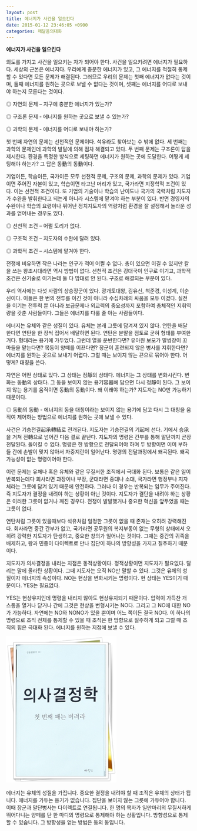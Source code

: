 ```yaml
---
layout: post
title: 에너지가 사건을 일으킨다
date: 2015-01-12 23:46:05 +0900
categories: 깨달음의대화
---
```

**에너지가 사건을 일으킨다** 

  


의도를 가지고 사건을 일으키는 자가 되어야 한다. 사건을 일으키려면 에너지가 필요하다. 세상의 근본은 에너지다. 우리에게 충분한 에너지가 있고, 그 에너지를 적절히 통제할 수 있다면 모든 문제가 해결된다. 그러므로 우리의 문제는 첫째 에너지가 없다는 것이며, 둘째 에너지를 원하는 곳으로 보낼 수 없다는 것이며, 셋째는 에너지를 어디로 보내야 하는지 모른다는 것이다. 

  


◎ 자연의 문제 – 지구에 충분한 에너지가 있는가?   
      
◎ 구조론 문제 - 에너지를 원하는 곳으로 보낼 수 있는가?   
      
◎ 과학의 문제 - 에너지를 어디로 보내야 하는가? 

  


첫 번째 자연의 문제는 선천적인 문제이다. 석유라도 찾아보는 수 밖에 없다. 세 번째는 과학의 문제인데 과학의 발달에 의해 점차 해결되고 있다. 두 번째 문제는 구조론이 답을 제시한다. 환경을 특정한 방식으로 세팅하면 에너지가 원하는 곳에 도달한다. 어떻게 세팅해야 하는가? 그 답은 동動의 동動이다. 

  


기업이든, 학습이든, 국가이든 모두 선천적 문제, 구조의 문제, 과학의 문제가 있다. 기업이면 주어진 자본이 있고, 학습이면 타고난 머리가 있고, 국가라면 지정학적 조건이 있다. 이는 선천적 조건이다. 또 기업의 기술이나 학습의 난이도나 국가의 국력처럼 지도자가 수완을 발휘한다고 되는게 아니라 시스템에 맡겨야 하는 부분이 있다. 반면 경영자의 수완이나 학습의 요령이나 뛰어난 정치지도자의 역량처럼 환경을 잘 설정해서 놀라운 성과를 얻어내는 경우도 있다. 

  


◎ 선천적 조건 – 어쩔 도리가 없다.   
      
◎ 구조적 조건 – 지도자의 수완에 달려 있다.   
      
◎ 과학적 조건 – 시스템에 맡겨야 한다. 

  


전쟁에 비유하면 작은 나라는 인구가 적어 어쩔 수 없다. 총이 있으면 이길 수 있지만 칼을 쓰는 왕조시대라면 역시 방법이 없다. 선천적 조건은 강대국이 인구로 이기고, 과학적 조건은 신기술로 이기는데 둘 다 맘대로 안 된다. 구조로 해결되는 부분이 있다. 

  


우리 역사에는 다섯 사람의 상승장군이 있다. 광개토대왕, 김유신, 척준경, 이성계, 이순신이다. 이들은 한 번의 전투를 이긴 것이 아니라 수십차례의 싸움을 모두 이겼다. 실전을 이기는 전투력 뿐 아니라 보급문제나 외교력의 중요성까지 포함하여 총체적인 지휘역량을 갖춘 사람들이다. 그들은 에너지를 다룰 줄 아는 사람들이다. 

  


에너지는 유체와 같은 성질이 있다. 유체는 본래 그릇에 담겨져 있지 않다. 연탄을 배달한다면 연탄을 한 장씩 집어서 배달하면 된다. 연탄은 분말을 점토로 굳혀 형태를 부여한 거다. 형태라는 용기에 가두었다. 그런데 열을 운반한다면? 유아원 보모가 말썽장이 꼬마들을 맡는다면? 목동이 양떼를 이끈다면? 장군이 훈련되지 않은 병사를 지휘한다면? 에너지를 원하는 곳으로 보내기 어렵다. 그럴 때는 보이지 않는 끈으로 묶어야 한다. 어떻게? 대칭을 쓴다. 

  


자연은 어떤 상태로 있다. 그 상태는 정靜의 상태다. 에너지는 그 상태를 변화시킨다. 변화는 동動의 상태다. 그 동을 보이지 않는 용기容器에 담으면 다시 정靜이 된다. 그 보이지 않는 용기를 움직이면 동動의 동動이다. 왜 이래야 하는가? 지도자는 NO만 가능하기 때문이다. 

  


◎ 동動의 동動 - 에너지의 동을 대칭이라는 보이지 않는 용기에 담고 다시 그 대칭을 움직여 제어하는 방법으로 에너지를 원하는 곳에 보낼 수 있다. 

  


사건은 기승전결起承轉結로 전개된다. 지도자는 기승전결의 기起에 선다. 기에서 승承을 거쳐 전轉으로 넘어간 다음 결로 끝난다. 지도자의 명령은 간부를 통해 말단까지 곧장 전달된다. 돌이킬 수 없다. 명령은 한 방향으로 전달되어야 하며 두 방향이면 이미 부하들 간에 손발이 맞지 않아서 자중지란이 일어난다. 명령의 전달과정에서 왜곡된다. 왜곡가능성이 없는 명령이어야 한다.

  


이런 문제는 유체나 혹은 유체와 같은 무질서한 조직에서 극대화 된다. 보통은 같은 일이 반복되는데다 회사라면 과장이나 부장, 군대라면 중대나 소대, 국가라면 행정부나 지자체라는 그릇에 담겨 있기 때문에 안전하다. 그러나 이 경우는 반복되는 임무가 주어진다. 즉 지도자가 결정을 내려야 하는 상황이 아닌 것이다. 지도자가 결단을 내려야 하는 상황은 이러한 그릇이 없거나 깨진 경우다. 전쟁이 발발했거나 중요한 혁신을 앞두었을 때는 그릇이 없다. 

  


연탄처럼 그릇이 있을때보다 석유처럼 일정한 그릇이 없을 때 존재는 오히려 강력해진다. 회사라면 중간 간부가 없고, 국가라면 공무원의 복지부동이 없는 무형의 상태에서 오히려 강력한 지도자가 탄생하고, 중요한 창의가 일어나는 것이다. 그때는 중간의 귀족을 배제하고, 왕과 민중이 다이렉트로 만나 집단이 하나의 방향성을 가지고 질주하기 때문이다. 

  


지도자가 의사결정을 내리는 지점은 동적상황이다. 정적상황이면 지도자가 필요없다. 달리는 말에 올라탄 상황이다. 그때 지도자는 오직 NO만 말할 수 있다. 그것은 유체의 성질이자 에너지의 속성이다. NO는 현상을 변화시키는 명령이다. 현 상태는 YES이기 때문이다. YES는 필요없다.

  


YES는 현상유지인데 명령을 내리지 않아도 현상유지되기 때문이다. 압력이 가득찬 개스통을 열거나 닫거나 간에 그것은 현상을 변형시키는 NO다. 그리고 그 NO에 대한 NO가 가능하다. 자연에는 NO와 NONO가 있을 뿐이며 어느 쪽이든 결국 NO다. 이 하나의 명령으로 조직 전체를 통제할 수 있을 때 조직은 한 방향으로 질주하게 되고 그럴 때 조직의 힘은 극대화 된다. 에너지를 원하는 지점에 보낼 수 있다. 

  



 
<img src="files/attach/images/198/556/555/111.JPG" alt="111.JPG" width="300" height="397" /> 

  


에너지는 유체의 성질을 가집니다. 중요한 결정을 내려야 할 때 조직은 유체의 상태가 됩니다. 에너지를 가두는 용기가 없습니다. 집단을 보이지 않는 그릇에 가두어야 합니다. 이때 장군과 말단병사는 다이렉트로 연결됩니다. 한 명의 목자가 일만마리의 무질서하게 뛰어다니는 양떼를 단 한 마디의 명령으로 통제해야 하는 상황입니다. 방향성으로 통제할 수 있습니다. 그 방향성을 얻는 방법은 동의 동입니다.